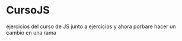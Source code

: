 # CursoJS
ejercicios del curso de JS junto a ejercicios
y ahora porbare hacer un cambio en una rama
